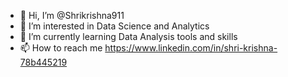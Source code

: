- 👋 Hi, I’m @Shrikrishna911
- 👀 I’m interested in Data Science and Analytics
- 🌱 I’m currently learning Data Analysis tools and skills
- 📫 How to reach me https://www.linkedin.com/in/shri-krishna-78b445219

<!---
Shrikrishna911/Shrikrishna911 is a ✨ special ✨ repository because its `README.md` (this file) appears on your GitHub profile.
You can click the Preview link to take a look at your changes.
--->
